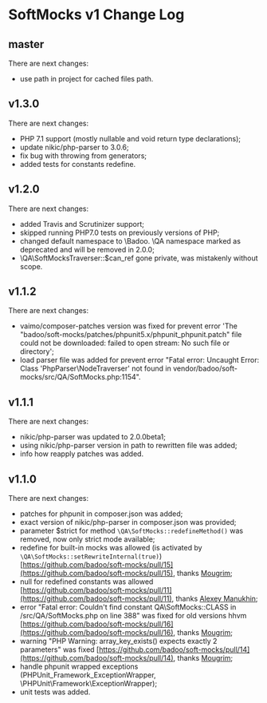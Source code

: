 # SoftMocks v1 Change Log

## master

There are next changes:

- use path in project for cached files path.

## v1.3.0

There are next changes:

- PHP 7.1 support (mostly nullable and void return type declarations);
- update nikic/php-parser to 3.0.6;
- fix bug with throwing from generators;
- added tests for constants redefine.

## v1.2.0

There are next changes:

- added Travis and Scrutinizer support;
- skipped running PHP7.0 tests on previously versions of PHP;
- changed default namespace to \Badoo. \QA namespace marked as deprecated and will be removed in 2.0.0;
- \QA\SoftMocksTraverser::$can_ref gone private, was mistakenly without scope.

## v1.1.2

There are next changes:

- vaimo/composer-patches version was fixed for prevent error 'The "badoo/soft-mocks/patches/phpunit5.x/phpunit_phpunit.patch" file could not be downloaded: failed to open stream: No such file or directory';
- load parser file was added for prevent error "Fatal error: Uncaught Error: Class 'PhpParser\NodeTraverser' not found in vendor/badoo/soft-mocks/src/QA/SoftMocks.php:1154".

## v1.1.1

There are next changes:

- nikic/php-parser was updated to 2.0.0beta1;
- using nikic/php-parser version in path to rewritten file was added;
- info how reapply patches was added.

## v1.1.0

There are next changes:

- patches for phpunit in composer.json was added;
- exact version of nikic/php-parser in composer.json was provided;
- parameter $strict for method `\QA\SoftMocks::redefineMethod()` was removed, now only strict mode available;
- redefine for built-in mocks was allowed (is activated by `\QA\SoftMocks::setRewriteInternal(true)`) [https://github.com/badoo/soft-mocks/pull/15](https://github.com/badoo/soft-mocks/pull/15), thanks [Mougrim](https://github.com/mougrim);
- null for redefined constants was allowed [https://github.com/badoo/soft-mocks/pull/11](https://github.com/badoo/soft-mocks/pull/11), thanks [Alexey Manukhin](https://github.com/axxapy);
- error "Fatal error: Couldn't find constant QA\SoftMocks::CLASS in /src/QA/SoftMocks.php on line 388" was fixed for old versions hhvm [https://github.com/badoo/soft-mocks/pull/16](https://github.com/badoo/soft-mocks/pull/16), thanks [Mougrim](https://github.com/mougrim);
- warning "PHP Warning:  array_key_exists() expects exactly 2 parameters" was fixed [https://github.com/badoo/soft-mocks/pull/14](https://github.com/badoo/soft-mocks/pull/14), thanks [Mougrim](https://github.com/mougrim);
- handle phpunit wrapped exceptions (PHPUnit_Framework_ExceptionWrapper, \PHPUnit\Framework\ExceptionWrapper);
- unit tests was added.
